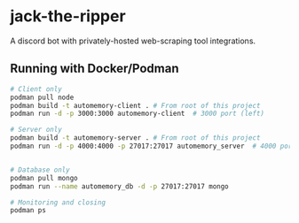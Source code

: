 # jack-the-ripper
A discord bot with privately-hosted web-scraping tool integrations.

## Running with Docker/Podman

```sh
# Client only
podman pull node
podman build -t automemory-client . # From root of this project
podman run -d -p 3000:3000 automemory-client  # 3000 port (left)

# Server only
podman build -t automemory-server . # From root of this project
podman run -d -p 4000:4000 -p 27017:27017 automemory_server  # 4000 port (left)


# Database only
podman pull mongo
podman run --name automemory_db -d -p 27017:27017 mongo

# Monitoring and closing
podman ps
```